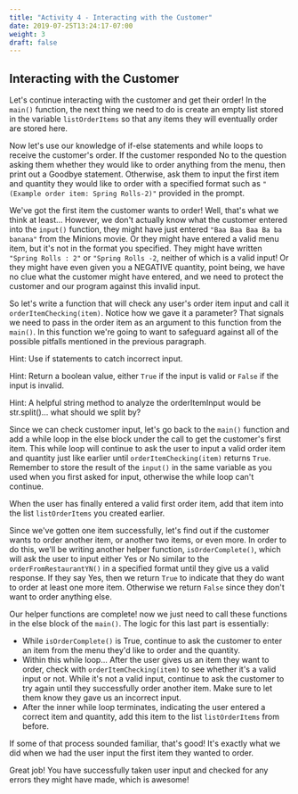 ```yaml
---
title: "Activity 4 - Interacting with the Customer"
date: 2019-07-25T13:24:17-07:00
weight: 3
draft: false
---
```

## Interacting with the Customer
Let's continue interacting with the customer and get their order! In the `main()` function, the next thing we need to do is create an empty list stored in the variable `listOrderItems` so that any items they will eventually order are stored here.

Now let's use our knowledge of if-else statements and while loops to receive the customer's order. If the customer responded No to the question asking them whether they would like to order anything from the menu, then print out a Goodbye statement. Otherwise, ask them to input the first item and quantity they would like to order with a specified format such as `"(Example order item: Spring Rolls-2)"` provided in the prompt.   

We've got the first item the customer wants to order! Well, that's what we think at least... However, we don't actually know what the customer entered into the `input()` function, they might have just entered `"Baa Baa Baa Ba ba banana"` from the Minions movie. Or they might have entered a valid menu item, but it's not in the format you specified. They might have written `"Spring Rolls : 2"` or `"Spring Rolls -2`, neither of which is a valid input! Or they might have even given you a NEGATIVE quantity, point being, we have no clue what the customer might have entered, and we need to protect the customer and our program against this invalid input.

So let's write a function that will check any user's order item input and call it `orderItemChecking(item)`. Notice how we gave it a parameter? That signals we need to pass in the order item as an argument to this function from the `main()`. In this function we're going to want to safeguard against all of the possible pitfalls mentioned in the previous paragraph. 

Hint: Use if statements to catch incorrect input.

Hint: Return a boolean value, either `True` if the input is valid or `False` if the input is invalid.

Hint: A helpful string method to analyze the orderItemInput would be str.split()... what should we split by?

Since we can check customer input, let's go back to the `main()` function and add a while loop in the else block under the call to get the customer's first item. This while loop will continue to ask the user to input a valid order item and quantity just like earlier until `orderItemChecking(item)` returns `True`. Remember to store the result of the `input()` in the same variable as you used when you first asked for input, otherwise the while loop can't continue.

When the user has finally entered a valid first order item, add that item into the list `listOrderItems` you created earlier.

Since we've gotten one item successfully, let's find out if the customer wants to order another item, or another two items, or even more. In order to do this, we'll be writing another helper function, `isOrderComplete()`, which will ask the user to input either Yes or No similar to the `orderFromRestaurantYN()` in a specified format until they give us a valid response. If they say Yes, then we return `True` to indicate that they do want to order at least one more item. Otherwise we return `False` since they don't want to order anything else.

Our helper functions are complete! now we just need to call these functions in the else block of the `main()`. The logic for this last part is essentially:

- While `isOrderComplete()` is True, continue to ask the customer to enter an item from the menu they'd like to order and the quantity.
- Within this while loop... After the user gives us an item they want to order, check with `orderItemChecking(item)` to see whether it's a valid input or not. While it's not a valid input, continue to ask the customer to try again until they successfully order another item. Make sure to let them know they gave us an incorrect input.
- After the inner while loop terminates, indicating the user entered a correct item and quantity, add this item to the list `listOrderItems` from before.

If some of that process sounded familiar, that's good! It's exactly what we did when we had the user input the first item they wanted to order. 

Great job! You have successfully taken user input and checked for any errors they might have made, which is awesome!